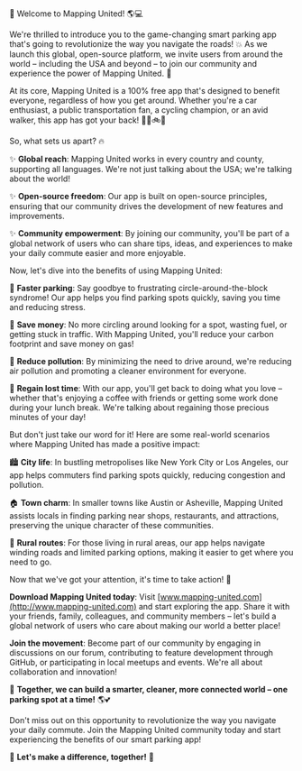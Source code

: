 🚨 Welcome to Mapping United! 🌎💻

We're thrilled to introduce you to the game-changing smart parking app that's going to revolutionize the way you navigate the roads! 💥 As we launch this global, open-source platform, we invite users from around the world – including the USA and beyond – to join our community and experience the power of Mapping United. 🌈

At its core, Mapping United is a 100% free app that's designed to benefit everyone, regardless of how you get around. Whether you're a car enthusiast, a public transportation fan, a cycling champion, or an avid walker, this app has got your back! 🏃‍♂️🚲💨

So, what sets us apart? 🔥

✨ **Global reach**: Mapping United works in every country and county, supporting all languages. We're not just talking about the USA; we're talking about the world!

✨ **Open-source freedom**: Our app is built on open-source principles, ensuring that our community drives the development of new features and improvements.

✨ **Community empowerment**: By joining our community, you'll be part of a global network of users who can share tips, ideas, and experiences to make your daily commute easier and more enjoyable.

Now, let's dive into the benefits of using Mapping United:

🚗 **Faster parking**: Say goodbye to frustrating circle-around-the-block syndrome! Our app helps you find parking spots quickly, saving you time and reducing stress.

💸 **Save money**: No more circling around looking for a spot, wasting fuel, or getting stuck in traffic. With Mapping United, you'll reduce your carbon footprint and save money on gas!

🌿 **Reduce pollution**: By minimizing the need to drive around, we're reducing air pollution and promoting a cleaner environment for everyone.

💪 **Regain lost time**: With our app, you'll get back to doing what you love – whether that's enjoying a coffee with friends or getting some work done during your lunch break. We're talking about regaining those precious minutes of your day!

But don't just take our word for it! Here are some real-world scenarios where Mapping United has made a positive impact:

🏙️ **City life**: In bustling metropolises like New York City or Los Angeles, our app helps commuters find parking spots quickly, reducing congestion and pollution.

🏠 **Town charm**: In smaller towns like Austin or Asheville, Mapping United assists locals in finding parking near shops, restaurants, and attractions, preserving the unique character of these communities.

🌄 **Rural routes**: For those living in rural areas, our app helps navigate winding roads and limited parking options, making it easier to get where you need to go.

Now that we've got your attention, it's time to take action! 🎉

**Download Mapping United today**: Visit [www.mapping-united.com](http://www.mapping-united.com) and start exploring the app. Share it with your friends, family, colleagues, and community members – let's build a global network of users who care about making our world a better place!

**Join the movement**: Become part of our community by engaging in discussions on our forum, contributing to feature development through GitHub, or participating in local meetups and events. We're all about collaboration and innovation!

🌟 **Together, we can build a smarter, cleaner, more connected world – one parking spot at a time!** 🌎💕

Don't miss out on this opportunity to revolutionize the way you navigate your daily commute. Join the Mapping United community today and start experiencing the benefits of our smart parking app!

🚀 **Let's make a difference, together!** 💪
